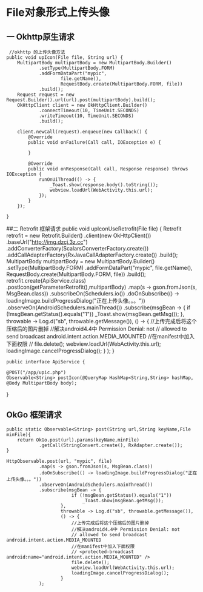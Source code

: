 # File对象形式上传头像 

## 一 Okhttp原生请求
     //okhttp 的上传头像方法
    public void upIcon(File file, String url) {
        MultipartBody multipartBody = new MultipartBody.Builder()
                .setType(MultipartBody.FORM)
                .addFormDataPart("mypic",
                        file.getName(),
                        RequestBody.create(MultipartBody.FORM, file))
                .build();
        Request request = new Request.Builder().url(url).post(multipartBody).build();
        OkHttpClient client = new OkHttpClient.Builder()
                .connectTimeout(10, TimeUnit.SECONDS)
                .writeTimeout(10, TimeUnit.SECONDS)
                .build();

        client.newCall(request).enqueue(new Callback() {
            @Override
            public void onFailure(Call call, IOException e) {

            }

            @Override
            public void onResponse(Call call, Response response) throws IOException {
                runOnUiThread(() -> {
                    _Toast.show(response.body().toString());
                    webview.loadUrl(WebActivity.this.url);
                });
            }
        });

    }


##二 Retrofit 框架请求
    public void upIconUseRetrofit(File file) {
        Retrofit retrofit = new Retrofit.Builder()
                .client(new OkHttpClient())
                .baseUrl("http://img.dzcj.3z.cc")
                .addConverterFactory(ScalarsConverterFactory.create())
                .addCallAdapterFactory(RxJavaCallAdapterFactory.create())
                .build();
        MultipartBody multipartBody = new MultipartBody.Builder()
                .setType(MultipartBody.FORM)
                .addFormDataPart("mypic",
                        file.getName(),
                        RequestBody.create(MultipartBody.FORM, file))
                .build();
        retrofit.create(ApiService.class)
                .postIcon(getParameterRetrofit(),multipartBody)
                .map(s -> gson.fromJson(s, MsgBean.class))
                .subscribeOn(Schedulers.io())
                .doOnSubscribe(() -> loadingImage.buildProgressDialog("正在上传头像。。。"))
                .observeOn(AndroidSchedulers.mainThread())
                .subscribe(msgBean -> {
                            if (!msgBean.getStatus().equals("1"))
                                _Toast.show(msgBean.getMsg());
                        },
                        throwable -> Log.d("sb", throwable.getMessage()),
                        () -> {
                            //上传完成后将这个压缩后的图片删掉
                            //解决android4.4中 Permission Denial: not
                            // allowed to send broadcast android.intent.action.MEDIA_MOUNTED
                            //在manifest中加入下面权限
                            // <protected-broadcast android:name="android.intent.action.MEDIA_MOUNTED" />
                            file.delete();
                            webview.loadUrl(WebActivity.this.url);
                            loadingImage.cancelProgressDialog();
                        }
                );
    }

>

    public interface ApiService {

    @POST("/app/upic.php")
    Observable<String> postIcon(@QueryMap HashMap<String,String> hashMap, @Body MultipartBody body);
}


## OkGo 框架请求
    public static Observable<String> post(String url,String keyName,File minFile){
        return OkGo.post(url).params(keyName,minFile)
                .getCall(StringConvert.create(), RxAdapter.create());
    }
>
    HttpObservable.post(url, "mypic", file)
                .map(s -> gson.fromJson(s, MsgBean.class))
                .doOnSubscribe(() -> loadingImage.buildProgressDialog("正在上传头像。。。"))
                .observeOn(AndroidSchedulers.mainThread())
                .subscribe(msgBean -> {
                            if (!msgBean.getStatus().equals("1"))
                                _Toast.show(msgBean.getMsg());
                        },
                        throwable -> Log.d("sb", throwable.getMessage()),
                        () -> {
                            //上传完成后将这个压缩后的图片删掉
                            //解决android4.4中 Permission Denial: not
                            // allowed to send broadcast android.intent.action.MEDIA_MOUNTED
                            //在manifest中加入下面权限
                            // <protected-broadcast android:name="android.intent.action.MEDIA_MOUNTED" />
                            file.delete();
                            webview.loadUrl(WebActivity.this.url);
                            loadingImage.cancelProgressDialog();
                        }
                );


